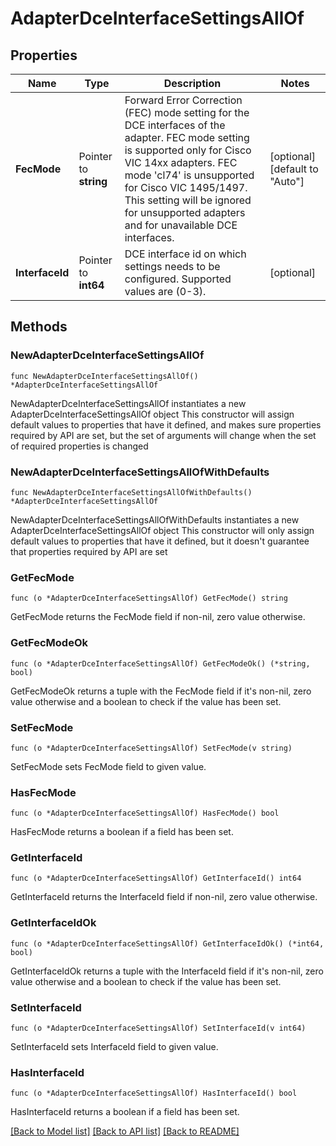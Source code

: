 # AdapterDceInterfaceSettingsAllOf

## Properties

Name | Type | Description | Notes
------------ | ------------- | ------------- | -------------
**FecMode** | Pointer to **string** | Forward Error Correction (FEC) mode setting for the DCE interfaces of the adapter. FEC mode setting is supported only for Cisco VIC 14xx adapters. FEC mode &#39;cl74&#39; is unsupported for Cisco VIC 1495/1497. This setting will be ignored for unsupported adapters and for unavailable DCE interfaces. | [optional] [default to "Auto"]
**InterfaceId** | Pointer to **int64** | DCE interface id on which settings needs to be configured. Supported values are (0-3). | [optional] 

## Methods

### NewAdapterDceInterfaceSettingsAllOf

`func NewAdapterDceInterfaceSettingsAllOf() *AdapterDceInterfaceSettingsAllOf`

NewAdapterDceInterfaceSettingsAllOf instantiates a new AdapterDceInterfaceSettingsAllOf object
This constructor will assign default values to properties that have it defined,
and makes sure properties required by API are set, but the set of arguments
will change when the set of required properties is changed

### NewAdapterDceInterfaceSettingsAllOfWithDefaults

`func NewAdapterDceInterfaceSettingsAllOfWithDefaults() *AdapterDceInterfaceSettingsAllOf`

NewAdapterDceInterfaceSettingsAllOfWithDefaults instantiates a new AdapterDceInterfaceSettingsAllOf object
This constructor will only assign default values to properties that have it defined,
but it doesn't guarantee that properties required by API are set

### GetFecMode

`func (o *AdapterDceInterfaceSettingsAllOf) GetFecMode() string`

GetFecMode returns the FecMode field if non-nil, zero value otherwise.

### GetFecModeOk

`func (o *AdapterDceInterfaceSettingsAllOf) GetFecModeOk() (*string, bool)`

GetFecModeOk returns a tuple with the FecMode field if it's non-nil, zero value otherwise
and a boolean to check if the value has been set.

### SetFecMode

`func (o *AdapterDceInterfaceSettingsAllOf) SetFecMode(v string)`

SetFecMode sets FecMode field to given value.

### HasFecMode

`func (o *AdapterDceInterfaceSettingsAllOf) HasFecMode() bool`

HasFecMode returns a boolean if a field has been set.

### GetInterfaceId

`func (o *AdapterDceInterfaceSettingsAllOf) GetInterfaceId() int64`

GetInterfaceId returns the InterfaceId field if non-nil, zero value otherwise.

### GetInterfaceIdOk

`func (o *AdapterDceInterfaceSettingsAllOf) GetInterfaceIdOk() (*int64, bool)`

GetInterfaceIdOk returns a tuple with the InterfaceId field if it's non-nil, zero value otherwise
and a boolean to check if the value has been set.

### SetInterfaceId

`func (o *AdapterDceInterfaceSettingsAllOf) SetInterfaceId(v int64)`

SetInterfaceId sets InterfaceId field to given value.

### HasInterfaceId

`func (o *AdapterDceInterfaceSettingsAllOf) HasInterfaceId() bool`

HasInterfaceId returns a boolean if a field has been set.


[[Back to Model list]](../README.md#documentation-for-models) [[Back to API list]](../README.md#documentation-for-api-endpoints) [[Back to README]](../README.md)


